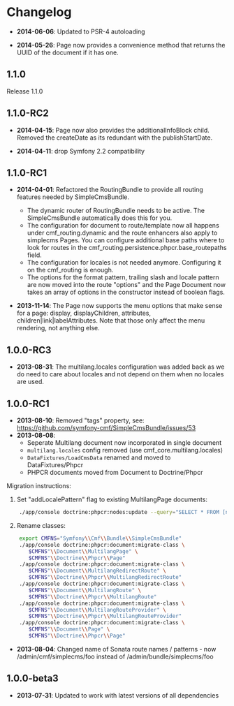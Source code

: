 Changelog
=========

* **2014-06-06**: Updated to PSR-4 autoloading

* **2014-05-26**: Page now provides a convenience method that returns the UUID
  of the document if it has one.

1.1.0
-----

Release 1.1.0

1.1.0-RC2
---------

* **2014-04-15**: Page now also provides the additionalInfoBlock child. Removed
  the createDate as its redundant with the publishStartDate.

* **2014-04-11**: drop Symfony 2.2 compatibility

1.1.0-RC1
---------

* **2014-04-01**: Refactored the RoutingBundle to provide all routing
  features needed by SimpleCmsBundle.
  * The dynamic router of RoutingBundle needs to be active. The
    SimpleCmsBundle automatically does this for you.
  * The configuration for document to route/template now all happens under
    cmf_routing.dynamic and the route enhancers also apply to simplecms Pages.
    You can configure additional base paths where to look for routes in the
    cmf_routing.persistence.phpcr.base_routepaths field.
  * The configuration for locales is not needed anymore. Configuring it on the
    cmf_routing is enough.
  * The options for the format pattern, trailing slash and locale pattern are
    now moved into the route "options" and the Page Document now takes an
    array of options in the constructor instead of boolean flags.

* **2013-11-14**: The Page now supports the menu options that make sense for a
  page: display, displayChildren, attributes, children|link|labelAttributes.
  Note that those only affect the menu rendering, not anything else.

1.0.0-RC3
---------

* **2013-08-31**: The multilang.locales configuration was added back as we do
  need to care about locales and not depend on them when no locales are used.

1.0.0-RC1
---------

* **2013-08-10**: Removed "tags" property, see: https://github.com/symfony-cmf/SimpleCmsBundle/issues/53
* **2013-08-08**:
  * Seperate Multilang document now incorporated in single document
  * `multilang.locales` config removed (use cmf_core.multilang.locales)
  * `DataFixtures/LoadCmsData` renamed and moved to DataFixtures/Phpcr
  * PHPCR documents moved from Document to Doctrine/Phpcr

Migration instructions:

1. Set "addLocalePattern" flag to existing MultilangPage documents:

````bash
    ./app/console doctrine:phpcr:nodes:update --query="SELECT * FROM [nt:unstructured] WHERE phpcr:class = \"Symfony\\Cmf\\Bundle\\SimpleCmsBundle\\Document\\MultilangPage\"" --apply-closure="\$node->setProperty('addLocalePattern', true);"
````

2. Rename classes:

````bash
    export CMFNS="Symfony\\Cmf\\Bundle\\SimpleCmsBundle"
    ./app/console doctrine:phpcr:document:migrate-class \
       $CMFNS"\\Document\\MultilangPage" \
       $CMFNS"\\Doctrine\\Phpcr\\Page"
    ./app/console doctrine:phpcr:document:migrate-class \
       $CMFNS"\\Document\\MultilangRedirectRoute" \
       $CMFNS"\\Doctrine\\Phpcr\\MultilangRedirectRoute"
    ./app/console doctrine:phpcr:document:migrate-class \
       $CMFNS"\\Document\\MultilangRoute" \
       $CMFNS"\\Doctrine\\Phpcr\\MultilangRoute"
    ./app/console doctrine:phpcr:document:migrate-class \
       $CMFNS"\\Document\\MultilangRouteProvider" \
       $CMFNS"\\Doctrine\\Phpcr\\MultilangRouteProvider"
    ./app/console doctrine:phpcr:document:migrate-class \
       $CMFNS"\\Document\\Page" \
       $CMFNS"\\Doctrine\\Phpcr\\Page"
````

* **2013-08-04**: Changed name of Sonata route names / patterns - now /admin/cmf/simplecms/foo instead of /admin/bundle/simplecms/foo

1.0.0-beta3
-----------

* **2013-07-31**: Updated to work with latest versions of all dependencies
